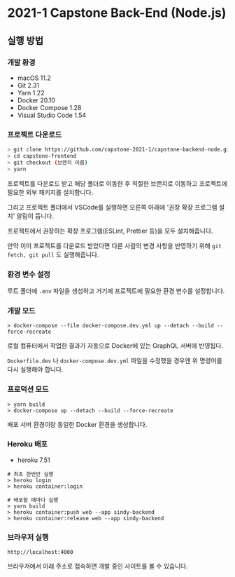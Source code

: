 # 2021-1 Capstone Back-End (Node.js)

## 실행 방법

### 개발 환경

- macOS 11.2
- Git 2.31
- Yarn 1.22
- Docker 20.10
- Docker Compose 1.28
- Visual Studio Code 1.54

### 프로젝트 다운로드

```bash
> git clone https://github.com/capstone-2021-1/capstone-backend-node.git
> cd capstone-frontend
> git checkout (브랜치 이름)
> yarn
```

프로젝트를 다운로드 받고 해당 폴더로 이동한 후 적절한 브랜치로 이동하고 프로젝트에 필요한 외부 패키지를 설치합니다.

그리고 프로젝트 폴더에서 VSCode를 실행하면 오른쪽 아래에 '권장 확장 프로그램 설치' 알림이 뜹니다.

프로젝트에서 권장하는 확장 프로그램(ESLint, Prettier 등)을 모두 설치해줍니다.

만약 이미 프로젝트를 다운로드 받았다면 다른 사람의 변경 사항을 반영하기 위해 `git fetch, git pull` 도 실행해줍니다.

### 환경 변수 설정

루트 폴더에 `.env` 파일을 생성하고 거기에 프로젝트에 필요한 환경 변수를 설정합니다.

### 개발 모드

```shell
> docker-compose --file docker-compose.dev.yml up --detach --build --force-recreate
```

로컬 컴퓨터에서 작업한 결과가 자동으로 Docker에 있는 GraphQL 서버에 반영됩다.

`Dockerfile.dev` 나 `docker-compose.dev.yml` 파일을 수정했을 경우엔 위 명령어를 다시 실행해야 합니다.

### 프로덕션 모드

```shell
> yarn build
> docker-compose up --detach --build --force-recreate
```

배포 서버 환경이랑 동일한 Docker 환경을 생성합니다.

### Heroku 배포

- heroku 7.51

```shell
# 최초 한번만 실행
> heroku login
> heroku container:login

# 배포할 때마다 실행
> yarn build
> heroku container:push web --app sindy-backend
> heroku container:release web --app sindy-backend
```

### 브라우저 실행

```
http://localhost:4000
```

브라우저에서 아래 주소로 접속하면 개발 중인 사이트를 볼 수 있습니다.
